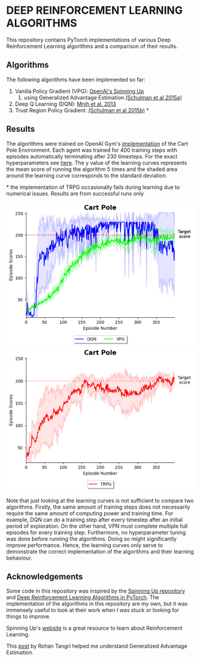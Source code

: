 # DEEP REINFORCEMENT LEARNING ALGORITHMS
This repository contains PyTorch implementations of various Deep Reinforcement Learning algorithms and a comparison of
their results.


## Algorithms
The following algorithms have been implemented so far:

1. Vanilla Policy Gradient (VPG): [OpenAI's Spinning Up](https://spinningup.openai.com/en/latest/algorithms/vpg.html)
   1. using Generalized Advantage Estimation [(Schulman et al 2015a)](https://arxiv.org/abs/1506.02438)
2. Deep Q Learning (DQN): [Mnih et al. 2013](https://arxiv.org/pdf/1312.5602.pdf)
3. Trust Region Policy Gradient: [(Schulman et al 2015b)](https://arxiv.org/abs/1502.05477) *

## Results
The algorithms were trained on OpenAI Gym's [implementation](https://www.gymlibrary.ml/environments/classic_control/cart_pole/)
of the Cart Pole Environment. Each agent was trained for 400 training steps with episodes automatically terminating after
230 timesteps. For the exact hyperparameters see [here](train_all_for_cartpole.py). The y value of the learning curves
represents the mean score of running the algorithm 5 times and the shaded area around the learning curve corresponds to
the standard deviation.

\* the implementation of TRPG occasionally fails during learning due to numerical issues. Results are from successful runs only


![CartPole Results](results/results.png)
![TRPG Results](results/TRPG_results.png)

Note that just looking at the learning curves is not sufficient to compare two algorithms. Firstly, the same amount of
training steps does not necessarily require the same amount of computing power and training time. For example, DQN can do
a training step after every timestep after an initial period of exploration. On the other hand, VPN must complete multiple
full episodes for every training step. Furthermore, no hyperparameter tuning was done before running the algorithms. Doing
so might significantly improve performance. Hence, the learning curves only serve to demonstrate the correct implementation
of the algorithms and their learning behaviour.

## Acknowledgements
Some code in this repository was inspired by the [Spinning Up repository](https://github.com/openai/spinningup)
and [Deep Reinforcement Learning Algorithms in PyTorch](https://github.com/p-christ/Deep-Reinforcement-Learning-Algorithms-with-PyTorch).
The implementation of the algorithms in this repository are my own, but it was immensely useful to look at their work when I was stuck or looking
for things to improve.

Spinning Up's [website](https://spinningup.openai.com/en/latest/index.html) is a great resource to learn about Reinforcement Learning.

This [post](https://towardsdatascience.com/generalized-advantage-estimate-maths-and-code-b5d5bd3ce737) by Rohan Tangri helped me understand
Generalized Advantage Estimation.
